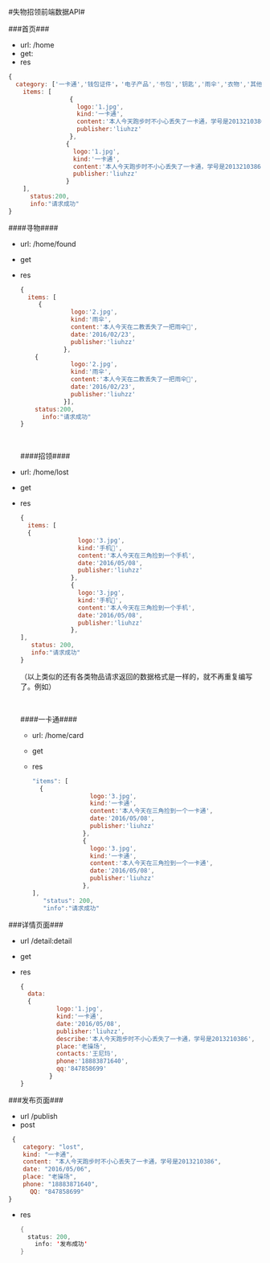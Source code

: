 
#失物招领前端数据API#

###首页###

- url: /home
- get:
- res

``` javascript
{
  category: ['一卡通','钱包证件'，'电子产品','书包','钥匙','雨伞','衣物','其他'],
    items: [
     			 {
                   logo:'1.jpg',
                   kind:'一卡通',
                   content:'本人今天跑步时不小心丢失了一卡通，学号是2013210386',  					   date:'2016/04/29',
                   publisher:'liuhzz'
                 },
                {
                  logo:'1.jpg',
                  kind:'一卡通',
                  content:'本人今天跑步时不小心丢失了一卡通，学号是2013210386',			              					date:'2016/04/29',
                  publisher:'liuhzz'
                } 
    ],
      status:200,
      info:"请求成功" 
}
```

####寻物####

- url: /home/found

- get

- res

  ``` javascript
  {
    items: [
       {
                logo:'2.jpg',
                kind:'雨伞',
                content:'本人今天在二教丢失了一把雨伞🌂',
                date:'2016/02/23',
                publisher:'liuhzz'
              },
      {
                logo:'2.jpg',
                kind:'雨伞',
                content:'本人今天在二教丢失了一把雨伞🌂',
                date:'2016/02/23',
                publisher:'liuhzz'
              }],
      status:200,
        info:"请求成功"
  }
  ```

  ​

  ####招领####

- url: /home/lost

- get

- res

  ``` javascript
  {
    items: [
    {
                  logo:'3.jpg',
                  kind:'手机📱',
                  content:'本人今天在三角捡到一个手机',
                  date:'2016/05/08',
                  publisher:'liuhzz'
                },
                {
                  logo:'3.jpg',
                  kind:'手机📱',
                  content:'本人今天在三角捡到一个手机',
                  date:'2016/05/08',
                  publisher:'liuhzz'
                },
  ],
     status: 200,
     info:"请求成功"
  }
  ```

  （以上类似的还有各类物品请求返回的数据格式是一样的，就不再重复编写了。例如）

  ​

  ####一卡通####

  - url: /home/card

  - get

  - res

    ``` javascript
    "items": [
      {
                    logo:'3.jpg',
                    kind:'一卡通',
                    content:'本人今天在三角捡到一个一卡通',
                    date:'2016/05/08',
                    publisher:'liuhzz'
                  },
                  {
                    logo:'3.jpg',
                    kind:'一卡通',
                    content:'本人今天在三角捡到一个一卡通',
                    date:'2016/05/08',
                    publisher:'liuhzz'
                  },
    ],
       "status": 200,
       "info":"请求成功"
    ```



###详情页面###

- url  /detail:detail

- get

- res

  ``` javascript
  { 
    data: 
    {
            logo:'1.jpg',
            kind:'一卡通',
            date:'2016/05/08',
            publisher:'liuhzz',
            describe:'本人今天跑步时不小心丢失了一卡通，学号是2013210386',
            place:'老操场',
            contacts:'王尼玛',
            phone:'18883871640',
            qq:'847858699'
          }
  }
  ```



###发布页面###

- url /publish
- post

``` javascript
 {
  	category: "lost",
    kind: "一卡通", 
    content: "本人今天跑步时不小心丢失了一卡通，学号是2013210386",
    date: "2016/05/06",
    place: "老操场",
    phone: "18883871640",
      QQ: "847858699"
}
```

- res

  ``` java
  {
    status: 200,
      info: '发布成功'
  }
  ```

  ​